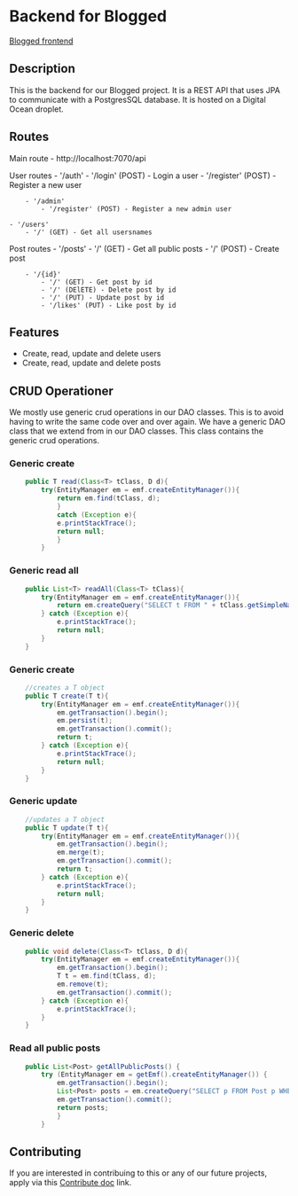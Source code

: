 # Backend for Blogged
[Blogged frontend](https://github.com/TheRealJackiBoi/BlogExamProject)

## Description

This is the backend for our Blogged project. It is a REST API that uses JPA to communicate with a PostgresSQL database. It is hosted on a Digital Ocean droplet.


## Routes
    
Main route
    - http://localhost:7070/api

User routes
    - '/auth'
        - '/login' (POST) - Login a user
        - '/register' (POST) - Register a new user

        - '/admin'
            - '/register' (POST) - Register a new admin user

    - '/users'
        - '/' (GET) - Get all usersnames

Post routes
    - '/posts'
        - '/' (GET) - Get all public posts
        - '/' (POST) - Create post
        
        - '/{id}'
            - '/' (GET) - Get post by id
            - '/' (DElETE) - Delete post by id
            - '/' (PUT) - Update post by id
            - '/likes' (PUT) - Like post by id




## Features

- Create, read, update and delete users
- Create, read, update and delete posts

## CRUD Operationer
We mostly use generic crud operations in our DAO classes. This is to avoid having to write the same code over and over again. We have a generic DAO class that we extend from in our DAO classes. This class contains the generic crud operations.

### Generic create
```Java
    public T read(Class<T> tClass, D d){
        try(EntityManager em = emf.createEntityManager()){
            return em.find(tClass, d);
            } 
            catch (Exception e){
            e.printStackTrace();
            return null;
            }
        }
```

### Generic read all
```Java
    public List<T> readAll(Class<T> tClass){
        try(EntityManager em = emf.createEntityManager()){
            return em.createQuery("SELECT t FROM " + tClass.getSimpleName() + " t", tClass).getResultList();
        } catch (Exception e){
            e.printStackTrace();
            return null;
        }
    }
```

### Generic create
```Java
    //creates a T object
    public T create(T t){
        try(EntityManager em = emf.createEntityManager()){
            em.getTransaction().begin();
            em.persist(t);
            em.getTransaction().commit();
            return t;
        } catch (Exception e){
            e.printStackTrace();
            return null;
        }
    }
```

### Generic update
```Java
    //updates a T object
    public T update(T t){
        try(EntityManager em = emf.createEntityManager()){
            em.getTransaction().begin();
            em.merge(t);
            em.getTransaction().commit();
            return t;
        } catch (Exception e){
            e.printStackTrace();
            return null;
        }
    }
```

### Generic delete
```Java
    public void delete(Class<T> tClass, D d){
        try(EntityManager em = emf.createEntityManager()){
            em.getTransaction().begin();
            T t = em.find(tClass, d);
            em.remove(t);
            em.getTransaction().commit();
        } catch (Exception e){
            e.printStackTrace();
        }
    }
```

### Read all public posts
```java
    public List<Post> getAllPublicPosts() {
        try (EntityManager em = getEmf().createEntityManager()) {
            em.getTransaction().begin();
            List<Post> posts = em.createQuery("SELECT p FROM Post p WHERE p.visibility = PUBLIC", Post.class).getResultList();
            em.getTransaction().commit();
            return posts;
            }
        }
```

## Contributing

If you are interested in contribuing to this or any of our future projects, apply via this [Contribute doc](https://youtu.be/dQw4w9WgXcQ) link.